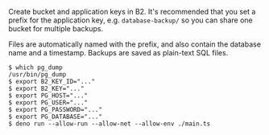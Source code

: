 Create bucket and application keys in B2. It's recommended that you set a prefix
for the application key, e.g. `database-backup/` so you can share one bucket for
multiple backups.

Files are automatically named with the prefix, and also contain the database name
and a timestamp. Backups are saved as plain-text SQL files.

    $ which pg_dump
    /usr/bin/pg_dump
    $ export B2_KEY_ID="..."
    $ export B2_KEY="..."
    $ export PG_HOST="..."
    $ export PG_USER="..."
    $ export PG_PASSWORD="..."
    $ export PG_DATABASE="..."
    $ deno run --allow-run --allow-net --allow-env ./main.ts

